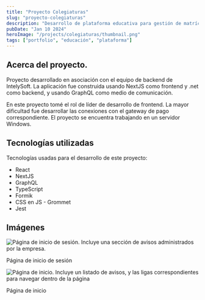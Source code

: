 ```yaml
---
title: "Proyecto Colegiaturas"
slug: "proyecto-colegiaturas"
description: "Desarrollo de plataforma educativa para gestión de matrículas estudiantiles"
pubDate: "Jan 10 2024"
heroImage: "/projects/colegiaturas/thumbnail.png"
tags: ["portfolio", "educación", "plataforma"]
---
```


## Acerca del proyecto.

Proyecto desarrollado en asociación con el equipo de backend de IntelySoft. La aplicación fue construida usando NextJS como frontend y .net como backend, y usando GraphQL como medio de comunicación.

En este proyecto tomé el rol de líder de desarrollo de frontend. La mayor dificultad fue desarrollar las conexiones con el gateway de pago correspondiente. El proyecto se encuentra trabajando en un servidor Windows.

## Tecnologías utilizadas

Tecnologías usadas para el desarrollo de este proyecto:

- React
- NextJS
- GraphQL
- TypeScript
- Formik
- CSS en JS - Grommet
- Jest

## Imágenes

![Página de inicio de sesión. Incluye una sección de avisos administrados por la empresa.](/projects/colegiaturas/login.png)

Página de inicio de sesión

![Página de inicio. Incluye un listado de avisos, y las ligas correspondientes para navegar dentro de la página](/projects/colegiaturas/home.png)

Página de inicio
